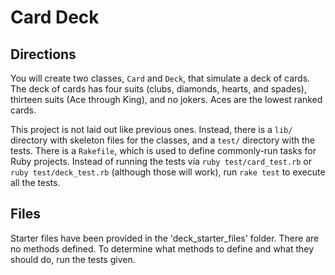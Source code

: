 # Card Deck

## Directions

You will create two classes, `Card` and `Deck`, that simulate a deck of cards. The deck of cards has four suits (clubs, diamonds, hearts, and spades), thirteen suits (Ace through King), and no jokers. Aces are the lowest ranked cards.

This project is not laid out like previous ones. Instead, there is a `lib/` directory with skeleton files for the classes, and a `test/` directory with the tests. There is a `Rakefile`, which is used to define commonly-run tasks for Ruby projects. Instead of running the tests via `ruby test/card_test.rb` or `ruby test/deck_test.rb` (although those will work), run `rake test` to execute all the tests.

## Files

Starter files have been provided in the 'deck_starter_files' folder. There are no methods defined. To determine what methods to define and what they should do, run the tests given.
